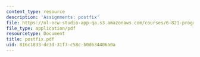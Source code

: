 ```yaml
---
content_type: resource
description: 'Assignments: postfix'
file: https://ol-ocw-studio-app-qa.s3.amazonaws.com/courses/6-821-programming-languages-fall-2002/816c1833dc3d31f7c58cb0d634406a0a_postfix.pdf
file_type: application/pdf
resourcetype: Document
title: postfix.pdf
uid: 816c1833-dc3d-31f7-c58c-b0d634406a0a
---
```

